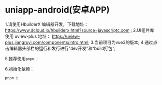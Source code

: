 # uniapp-android(安卓APP)

1.请使用HbuilderX 编辑器开发，下载地址：https://www.dcloud.io/hbuilderx.html?source=javascriptc.com ;
2.UI组件库使用 uview-plus 地址： https://uview-plus.jiangruyi.com/components/intro.html;
3.当前项目为vue3的版本;
4.通过点击编辑器头部栏的运行和发行进行“dev开发”和“build打包”;

5.推荐使用`pnpm `;

6.初始化依赖：

```
pnpm i
```

